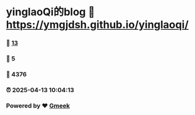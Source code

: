 # yinglaoQi的blog :link: https://ymgjdsh.github.io/yinglaoqi/ 
### :page_facing_up: [13](https://ymgjdsh.github.io/yinglaoqi//tag.html) 
### :speech_balloon: 5 
### :hibiscus: 4376 
### :alarm_clock: 2025-04-13 10:04:13 
### Powered by :heart: [Gmeek](https://github.com/Meekdai/Gmeek)
